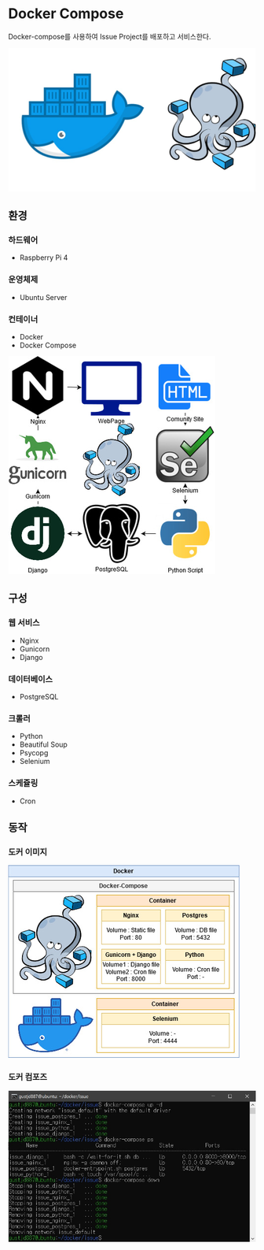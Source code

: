 # Docker Compose

Docker-compose를 사용하여 Issue Project를 배포하고 서비스한다.

![Docker%20Compose%2012d1029832874e1ca28062904fd2caad/docker-compose.jpg](Docker%20Compose%2012d1029832874e1ca28062904fd2caad/docker-compose.jpg)

## 환경

### 하드웨어

- Raspberry Pi 4

### 운영체제

- Ubuntu Server

### 컨테이너

- Docker
- Docker Compose

![Docker%20Compose%2012d1029832874e1ca28062904fd2caad/service.jpg](Docker%20Compose%2012d1029832874e1ca28062904fd2caad/service.jpg)

## 구성

### 웹 서비스

- Nginx
- Gunicorn
- Django

### 데이터베이스

- PostgreSQL

### 크롤러

- Python
- Beautiful Soup
- Psycopg
- Selenium

### 스케쥴링

- Cron

## 동작

### 도커 이미지

![Docker%20Compose%2012d1029832874e1ca28062904fd2caad/image.jpg](Docker%20Compose%2012d1029832874e1ca28062904fd2caad/image.jpg)

### 도커 컴포즈

![Docker%20Compose%2012d1029832874e1ca28062904fd2caad/run.jpg](Docker%20Compose%2012d1029832874e1ca28062904fd2caad/run.jpg)